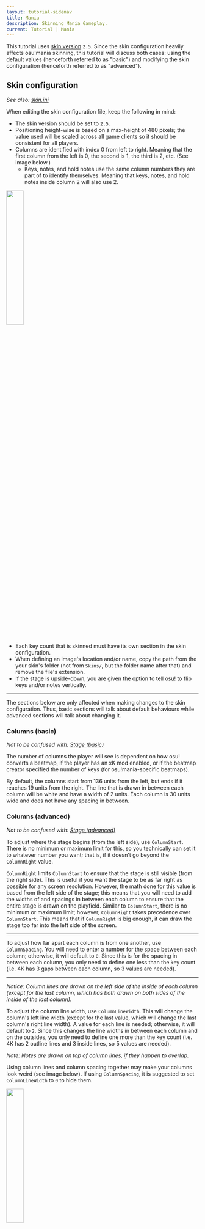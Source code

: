 ```yaml
---
layout: tutorial-sidenav
title: Mania
description: Skinning Mania Gameplay.
current: Tutorial | Mania
---
```


This tutorial uses [skin version](/wiki/skin.ini#versions) `2.5`. Since the skin configuration heavily affects osu!mania skinning, this tutorial will discuss both cases: using the default values (henceforth referred to as "basic") and modifying the skin configuration (henceforth referred to as "advanced").

## Skin configuration

*See also: [skin.ini](/wiki/skin.ini)*

When editing the skin configuration file, keep the following in mind:
- The skin version should be set to `2.5`.
- Positioning height-wise is based on a max-height of 480 pixels; the value used will be scaled across all game clients so it should be consistent for all players.
- Columns are identified with index 0 from left to right. Meaning that the first column from the left is 0, the second is 1, the third is 2, etc. (See image below.)
  - Keys, notes, and hold notes use the same column numbers they are part of to identify themselves. Meaning that keys, notes, and hold notes inside column 2 will also use 2.

<img class="img-text-right" src="img/mania/column_numbers.jpg" style="width: 30%">

- Each key count that is skinned must have its own section in the skin configuration.
- When defining an image's location and/or name, copy the path from the your skin's folder (not from `Skins/`, but the folder name after that) and remove the file's extension.
- If the stage is upside-down, you are given the option to tell osu! to flip keys and/or notes vertically.

---

The sections below are only affected when making changes to the skin configuration. Thus, basic sections will talk about default behaviours while advanced sections will talk about changing it.

### Columns (basic)

*Not to be confused with: [Stage (basic)](#stage-(basic))*

The number of columns the player will see is dependent on how osu! converts a beatmap, if the player has an xK mod enabled, or if the beatmap creator specified the number of keys (for osu!mania-specific beatmaps).

By default, the columns start from 136 units from the left, but ends if it reaches 19 units from the right. The line that is drawn in between each column will be white and have a width of 2 units. Each column is 30 units wide and does not have any spacing in between.

### Columns (advanced)

*Not to be confused with: [Stage (advanced)](#stage-(advanced))*

To adjust where the stage begins (from the left side), use `ColumnStart`. There is no minimum or maximum limit for this, so you technically can set it to whatever number you want; that is, if it doesn't go beyond the `ColumnRight` value.

`ColumnRight` limits `ColumnStart` to ensure that the stage is still visible (from the right side). This is useful if you want the stage to be as far right as possible for any screen resolution. However, the math done for this value is based from the left side of the stage; this means that you will need to add the widths of and spacings in between each column to ensure that the entire stage is drawn on the playfield. Similar to `ColumnStart`, there is no minimum or maximum limit; however, `ColumnRight` takes precedence over `ColumnStart`. This means that if `ColumnRight` is big enough, it can draw the stage too far into the left side of the screen.

---

To adjust how far apart each column is from one another, use `ColumnSpacing`. You will need to enter a number for the space between each column; otherwise, it will default to `0`. Since this is for the spacing in between each column, you only need to define one less than the key count (i.e. 4K has 3 gaps between each column, so 3 values are needed).

---

*Notice: Column lines are drawn on the left side of the inside of each column (except for the last column, which has both drawn on both sides of the inside of the last column).*

To adjust the column line width, use `ColumnLineWidth`. This will change the column's left line width (except for the last value, which will change the last column's right line width). A value for each line is needed; otherwise, it will default to `2`. Since this changes the line widths in between each column and on the outsides, you only need to define one more than the key count (i.e. 4K has 2 outline lines and 3 inside lines, so 5 values are needed).

*Note: Notes are drawn on top of column lines, if they happen to overlap.*

Using column lines and column spacing together may make your columns look weird (see image below). If using `ColumnSpacing`, it is suggested to set `ColumnLineWidth` to `0` to hide them.

<img class="img-text-right" src="img/mania/spacing-with-lines.jpg" style="width: 30%">

---

To change the colours of the column lines, set `ColourColumnLine` to an RGB(a) value. This will change all of the column lines to that colour.

To adjust the column's width, use `ColumnWidth`. You will need to enter a number for each column; otherwise, it will use `30`.

#### Example

Your skin configuration:

```ini
[Mania]
Keys: 5

ColumnStart: 99999
ColumnRight: 350 // 150 units of padding
ColumnSpacing: 4,8,8,4
ColumnLineWidth: 4,3,6,6,3,4
ColumnWidth: 32,32,48,32,32
```

- `ColumnStart` says to push the stage 99999 units from the left side.
- `ColumnRight` says to stop pushing the stage at 350 units from the right side, if it ever reaches it, then start drawing the stage. `ColumnRight = sum of ColumnWidth + sum of ColumnSpacing + extra right padding` (You should give some extra padding to show the health bar and to not have other elements drawn on top of the stage.)
- `ColumnSpacing` says that the space between columns 0 and 1 will be 4 units apart, columns 1 and 2 will be 8 units apart, columns 1 and 2 will be 8 units apart, etc.
- `ColumnLineWidth` says that column 0's left line width is 4 units while it's right line width is 3 units. Column 1's left line width shares column 0's right line width and will use 3 units while it's right line width is 6 units. This continues for columns 2, 3, and 4. However, column 4's right line with will be 4 units.
- `ColumnWidth` says that columns 0, 1, 3, and 4 will have a width of 32 units while column 2 will have a column with of 48 units.

### Barline (basic)

By default the barline has a height of `1.2` and is white. This line is always drawn at every whole measure.

### Barline (advanced)

To remove the barline, set `BarlineHeight` to `0`. There is not a max-height for this value, so you can set it to whatever number you want it to be. The notes are drawn on top of this line, if they overlap.

To change the barline colour, set `ColourBarline` to an RGB(a) value.

## Skinning elements

*See also: [Skinning/osu!mania](/wiki/Skinning/osu!mania)*

### Keys (basic)

*Not to be confused with: [Notes](#notes-(basic))*

The keys have two states: idle and pressed. There are three variants of this element; totaling 6 images, two for each variant. When a key changes states, their images replace one another.

By default, there are only three images that are used:

- `mania-key1.png` (referred next as "1")
- `mania-key2.png` (referred next as "2")
- `mania-keyS.png` (referred next as "S")

The positioning of 1 and 2 depends on the key count and if the special style (explained below) is being used. S is used when the key count is odd (placed in the middle) or when a special style is used.

A special style can be used for even key counts that is greater than 5. The positioning of S can be set with the `SpecialStyle` command, but the player can overwrite this using the [Options](/wiki/Options).

### Keys (advanced)

With the skin configuration file, setting an image for individual keys is possible (per key count). See example below.

#### Example

Your skin folder:
```
Skins/
+-- My Skin/
|   +-- mania/
|   |   +-- keyC.png
|   |   +-- keyCD.png
|   |   +-- keyD.png
|   |   +-- keyDD.png
|   |   +-- keyL.png
|   |   +-- keyLD.png
|   |   +-- keyU.png
|   |   +-- keyUD.png
|   |   +-- keyR.png
|   |   +-- keyRD.png
|   +-- skin.ini
```
Your skin configuration:

```ini
[Mania]
Keys: 5

KeyImage0: mania/keyL
KeyImage0D: mania/keyLD

KeyImage1: mania/keyD
KeyImage1D: mania/keyDD

KeyImage2: mania/keyC
KeyImage2D: mania/keyCD

KeyImage3: mania/keyU
KeyImage3D: mania/keyUD

KeyImage4: mania/keyR
KeyImage4D: mania/keyRD
```

To break that down, let's look at the first column, `KeyImage0`:

```
KeyImage0: mania/keyL
KeyImage0D: mania/keyLD
```

- `KeyImage0` says that the first column's key image (idle state) is located in a folder called `mania/` and the image name is `keyL`.
- `KeyImage0D` says that the first column's key image (pressed state) is located in a folder called `mania/` and the image name is `keyLD`.
- This similarly applies to the other columns, but only when playing with 5 keys.

### Notes (basic)

*Not to be confused with: [Keys](#keys-(basic))*

Notes queue the player on when to press the correct key. Like the keys, there are only three images that are used:

- `mania-note1.png` (referred next as "1")
- `mania-note2.png` (referred next as "2")
- `mania-noteS.png` (referred next as "S")

1, 2, and S are used based on their respective columns.

You can animate these by adding `-n` to the file name, where `n` is the frame number starting from 0. The animation plays at a constant rate, if you need to slow it down, you will need to double or triple the frames

### Notes (advanced)

With the skin configuration file, specifying an image for each note in a column is possible. See example below.

#### Example

Your skin folder:

```
Skins/
+-- My Skin/
|   +-- mania/
|   |   +-- left/
|   |   |   +-- note-0.png
|   |   |   +-- note-1.png
|   |   |   +-- note-2.png
|   |   |   +-- note-3.png
|   |   +-- down/
|   |   |   +-- note-0.png
|   |   |   +-- note-1.png
|   |   |   +-- note-2.png
|   |   |   +-- note-3.png
|   |   +-- middle/
|   |   |   +-- note-0.png
|   |   |   +-- note-1.png
|   |   |   +-- note-2.png
|   |   |   +-- note-3.png
|   |   +-- up/
|   |   |   +-- note-0.png
|   |   |   +-- note-1.png
|   |   |   +-- note-2.png
|   |   |   +-- note-3.png
|   |   +-- right/
|   |   |   +-- note-0.png
|   |   |   +-- note-1.png
|   |   |   +-- note-2.png
|   |   |   +-- note-3.png
|   +-- skin.ini
```

Your skin configuration:

```ini
[Mania]
Keys: 5

NoteImage0: mania/left/note
NoteImage1: mania/down/note
NoteImage2: mania/middle/note
NoteImage3: mania/up/note
NoteImage4: mania/down/note
```

To break that down, let's look at the first column, `NoteImage0`:

```
NoteImage0: mania/left/note
```

- `NoteImage0` says that the first column's note image is located in a folder called `mania/left/` and the image prefix name is `note`.
- Since notes can be animated, the game client will check to see if an animation was supplied.
- This similarly applies to the other columns, but only when playing with 5 keys.

### Hold notes (basic)

Hold notes have three parts: a head, length, and tail. The head queues the player on when to press and hold the hold note, while the tail queues the player on when to release it (since releasing hold notes is also important in regards to scoring). By default, there are only nine images that are used:

- `mania-note1H.png` (referred next as "1H")
- `mania-note1L.png` (referred next as "1L")
- `mania-note1T.png` (referred next as "1T")
- `mania-note2H.png` (referred next as "2H")
- `mania-note2L.png` (referred next as "2L")
- `mania-note2T.png` (referred next as "2T")
- `mania-noteSH.png` (referred next as "ST")
- `mania-noteSL.png` (referred next as "SL")
- `mania-noteST.png` (referred next as "SH")

Like notes, 1H, 1L, 1T, 2H, 2L, 2T, ST, SL, and SH are used based on their respective columns.

You can animate these by adding `-n` to the file name, where `n` is the frame number starting from 0.

### Hold notes (advanced)

Like the notes, using the skin configuration file can allow you to specify what image each hold note will look like (per key count). See example below.

#### Example

Your skin folder:

```
Skins/
+-- My Skin/
|   +-- mania/
|   |   +-- hold/
|   |   |   +-- left/
|   |   |   |   +-- long-0.png
|   |   |   |   +-- long-1.png
|   |   |   |   +-- note-0.png
|   |   |   |   +-- note-1.png
|   |   |   |   +-- note-2.png
|   |   |   |   +-- note-3.png
|   |   |   +-- down/
|   |   |   |   +-- head-0.png
|   |   |   |   +-- head-1.png
|   |   |   |   +-- head-2.png
|   |   |   |   +-- head-3.png
|   |   |   |   +-- long-0.png
|   |   |   |   +-- long-1.png
|   |   |   |   +-- tail-0.png
|   |   |   |   +-- tail-1.png
|   |   |   |   +-- tail-2.png
|   |   |   |   +-- tail-3.png
|   |   |   +-- middle/
|   |   |   |   +-- long-0.png
|   |   |   |   +-- long-1.png
|   |   |   |   +-- note-0.png
|   |   |   |   +-- note-1.png
|   |   |   |   +-- note-2.png
|   |   |   |   +-- note-3.png
|   |   |   +-- up/
|   |   |   |   +-- head-0.png
|   |   |   |   +-- head-1.png
|   |   |   |   +-- head-2.png
|   |   |   |   +-- head-3.png
|   |   |   |   +-- long-0.png
|   |   |   |   +-- long-1.png
|   |   |   |   +-- tail-0.png
|   |   |   |   +-- tail-1.png
|   |   |   |   +-- tail-2.png
|   |   |   |   +-- tail-3.png
|   |   |   +-- right/
|   |   |   |   +-- long-0.png
|   |   |   |   +-- long-1.png
|   |   |   |   +-- note-0.png
|   |   |   |   +-- note-1.png
|   |   |   |   +-- note-2.png
|   |   |   |   +-- note-3.png
|   +-- skin.ini
```

Your skin configuration:

```ini
[Mania]
Keys: 5

NoteImage0H: mania/hold/left/note
NoteImage0L: mania/hold/left/long
NoteImage0T: mania/hold/left/note

NoteImage1H: mania/hold/down/head
NoteImage1L: mania/hold/down/long
NoteImage1T: mania/hold/down/tail

NoteImage2H: mania/hold/middle/note
NoteImage2L: mania/hold/middle/long
NoteImage2T: mania/hold/middle/note

NoteImage3H: mania/hold/up/head
NoteImage3L: mania/hold/up/long
NoteImage3T: mania/hold/up/tail

NoteImage4H: mania/hold/right/note
NoteImage4L: mania/hold/right/long
NoteImage4T: mania/hold/right/note
```

To break that down, let's look at the second column, `NoteImage1H`, `NoteImage1L`, and `NoteImage1T`:

```
NoteImage1H: mania/hold/down/head
NoteImage1L: mania/hold/down/long
NoteImage1T: mania/hold/down/tail
```

- `NoteImage1H` says that the first column's note image is located in a folder called `mania/hold/down/` and the image prefix name is `head`.
- `NoteImage1L` says that the first column's note image is located in a folder called `mania/hold/down/` and the image prefix name is `long`.
- `NoteImage1T` says that the first column's note image is located in a folder called `mania/hold/down/` and the image prefix name is `tail`.
- Since hold notes can be animated, the game client will check to see if an animation was supplied.
- This similarly applies to the other columns, but only when playing with 5 keys.

### Stage (basic)

*Not to be confused with: [Columns (basic)](#columns-(basic))*

The stage is drawn 136 units from the left side of the screen. By default, there are only six images that are used:

- `mania-warningarrow.png`
- `mania-stage-hint.png`
- `mania-stage-light.png`
- `mania-stage-bottom.png`
- `mania-stage-left.png`
- `mania-stage-right.png`

---

`mania-warningarrow.png` is displayed three times during the first three full bars (measures) before the gameplay begins. However, the player may only see one or two of these (or the bottom portion of the last arrow) if there isn't enough time. This is transparent by default, but can be skinned into looking like an arrow. Unlike certain elements that should be facing towards the right, this arrow should be pointing downwards (regardless if the stage is upside-down). It is centred horizontally in the stage and will appear on both stages if playing with two.

`mania-stage-hint.png` is a graphical representation of the judgement line. It is stretched to go across the entire stage, not repeated for each column.

`mania-stage-left.png` and `mania-stage-right.png` is the left and right sides of the stage respectively. These will stretch to match the stage height.

`mania-stage-bottom.png` is somewhat similar to `mania-stage-left.png` and `mania-stage-right.png` but covers the stage (including the keys, notes, and hold notes). This means that it can be used to cover up most of the stage for players who prefer playing with less viewing area. This element does not stretch to fit with the stage, thus it may be ideal to use the skin configuration to set this per key count.

`mania-stage-light.png` is displayed for each column's pressed key and will persist until the key is released.

### Stage (advanced)

*Not to be confused with: [Columns (advanced)](#columns-(advanced))*

With the skin configuration, you can specify where each stage element is located per key count. See example below.

You may want to use this in cases where differently sized stages (from differing key counts) may cause basic skinning issues. For example, you have differently sized `mania-stage-bottom.png` elements for each key count (since it does not stretch to fit).

#### Example

Your skin folder:

```
Skins/
+-- My Skin/
|   +-- mania/
|   |   +-- 4K/
|   |   |   +-- arrow.png
|   |   |   +-- bottom.png
|   |   |   +-- hint.png
|   |   |   +-- left.png
|   |   |   +-- light.png
|   |   |   +-- right.png
|   +-- skin.ini
```

Your skin configuration:

```ini
[Mania]
Keys: 4

StageBottom: mania/4K/bottom
StageHint: mania/4K/hint
StageLeft: mania/4K/left
StageLight: mania/4K/light
StageRight: mania/4K/right
WarningArrow: mania/4K/arrow
```

To break that down, let's look at the stage bottom element, `StageBottom`:

```
StageBottom: mania/4K/bottom
```

- `StageBottom` says that the first stage bottom image is located in a folder called `mania/4K/` and the image prefix name is `bottom`.
- This similarly applies to the other elements, but only when playing with 4 keys.

### Hit scores (basic)

Hit scores are drawn 325 units from the bottom, but are always centered horizontally against the stage. osu!mania uses different hit scores elements than the other game modes: `mania-hit0`, `mania-hit50`, `mania-hit100`, `mania-hit200`, `mania-hit300`, and `mania-hit300g`. These elements will also be used on the ranking screen.

<img class="img-text-right" src="img/mania/hitburst.gif" style="width: 30%">

### Hit scores (advanced)

With the skin configuration, you can specify where each stage element is located per key count. See example below.

*Notice: The ranking screen will use hit scores from the root skin folder, not the ones defined in the skin configuration.*

#### Example

Your skin folder:

```
Skins/
+-- My Skin/
|   +-- mania/
|   |   +-- 4K/
|   |   |   +-- hit0-0.png
|   |   |   +-- hit0-1.png
|   |   |   +-- hit0-2.png
|   |   |   +-- hit50-0.png
|   |   |   +-- hit50-1.png
|   |   |   +-- hit50-2.png
|   |   |   +-- hit100-0.png
|   |   |   +-- hit100-1.png
|   |   |   +-- hit100-2.png
|   |   |   +-- hit200-0.png
|   |   |   +-- hit200-1.png
|   |   |   +-- hit200-2.png
|   |   |   +-- hit300-0.png
|   |   |   +-- hit300-1.png
|   |   |   +-- hit300-2.png
|   |   |   +-- hit300g-0.png
|   |   |   +-- hit300g-1.png
|   |   |   +-- hit300g-2.png
|   +-- skin.ini
```

Your skin configuration:

```ini
[Mania]
Keys: 4

Hit0: mania/4K/hit0
Hit50: mania/4K/hit50
Hit100: mania/4K/hit100
Hit200: mania/4K/hit200
Hit300: mania/4K/hit300
Hit300g: mania/4K/hit300g
```

To break that down, let's look at the miss hit score element, `Hit0`:

```
Hit0: mania/4K/hit0
```

- `Hit0` says to use the image located in `mania/4K/` and the image prefix name is `hit0`. Since the provided skinning elements has animation frames, osu! will display it as such.
- This similarly applies to the other elements, but only when playing with 4 keys.
- On the ranking screen, the default hit scores will be used.

### Comboburst (basic)

osu!mania combobursts should be facing towards the right, similar to osu!standard and osu!catch. However, these images are not placed along the bottom adjacent corners of the screen. Thus, osu!mania combobursts should be complete images and not be cropped. All osu!mania combobursts will be displayed on the right side of the stage.

### Comboburst (advanced)

Using `ComboBurstStyle`, you can set which side of the stage the osu!mania combobursts should be displayed on. These should still be facing towards the right, similar to osu!standard and osu!catch combobursts, as osu! will flip these horizontally when appearing on the left side of the stage.

### Mod icons

osu!mania has a few specific mod icons that you can skin:

- Fade In
- 1K, 2K, 3K, 4K, 5K, 6K, 7K, 8K, and 9K
- Co-Op
- Random

On a side note, there was a mod called Fade Out which replaced the Hidden mod icon when osu!mania was the set game mode, but this was removed from the game. You could skin the hidden mod icon to make it appear as Fade Out, but this may look weird when playing in other game modes.

### Shared elements

The following elements are used with other parts of osu!:

- scorebar and all its files
- combo numbers
- score numbers
- mod icons, except the mode-specific mods

## Playfield design

### Combo numbers

By default, combo numbers are centred horizontally in the stage. The vertical positioning can be changed by setting `ComboPosition`.

If there are two stages, the combo number will be displayed on both stages (this cannot be changed).

### Hit scores

Like combo numbers, hit scores are centred horizontally in the stage. The vertical positioning can be changed by setting `ScorePosition`.

By default, if there are two stages, the hit scores from each stage will be displayed on the both stages. To change this behaviour (have hit scores display on the stage the note was hit on), set `SeparateScore` to `1`.

### Centring the stage

*Notice: Centring of the stage will be inconsistent between differing ratio aspects. You may want to provide extra download links for other common ratio aspects.*

To centre the osu!mania stage, use the following equation to set `ColumnStart`.

`ColumnStart = ((480 * screenWidth / screenHeight) - (columnWidths + ColumnSpacings)) / 2`.

- `screenWidth` = the game client's width (or the ratio aspect width)
- `screenHeight` = the game client's height (or the ratio aspect height)
- `columnWidths` = sum of `ColumnWidth`
- `ColumnSpacings` = sum of `ColumnSpacing`

*Notice: You will need to round the number to make it an integer. Because of this, the stage may be off by a unit to the left or right. In most cases, this will not be very noticeable.*

### Adding a lane cover

A lane cover is an element that covers part of the stage, primarily to limit viewing area. This can be used in place of the Hidden mod, which is commonly used for this purpose but has the drawback of moving up or down while playing.

If you want to add a lane cover to only one key count, use the `mania-stage-bottom` element. If you want to do this for multiple key counts, you will need to make multiple lane covers and set `StageBottom` in the skin configuration for each key count.

---

In your prefered image editor, create a new transparent image with the height set to 480 pixels and the width set to the sum of the `ColumnWidth` and `ColumnSpacing`. If your skin has the stage scroll down, fill the upper half with an image and/or a color. If your skin has the stage scroll up, fill the lower half with an image and/or a color. Once this is done, save it in your skin folder and test it out.

| <img class="img-text-left" src="img/mania/lane_cover-down.jpg" style="width: 100%"> | <img class="img-text-left" src="img/mania/lane_cover-up.jpg" style="width: 100%"> |
| :-- | :-- |
| For scroll down | For scroll up |
